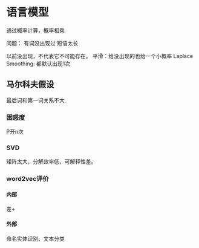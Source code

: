 

<!--
 * @version:
 * @Author:  StevenJokess https://github.com/StevenJokess
 * @Date: 2020-10-08 21:12:15
 * @LastEditors:  StevenJokess https://github.com/StevenJokess
 * @LastEditTime: 2020-10-08 22:04:08
 * @Description:
 * @TODO::
 * @Reference:[1]:
 * [2]: https://ai.deepshare.net/detail/v_5eb61989a4ee9_VbsAKp5S/3?from=p_5ee62f90022ee_zFpnlHXA&type=6
 * [3]: https://ai.deepshare.net/detail/v_5eb6199549958_3vI2Ua62/3?from=p_5ee62f90022ee_zFpnlHXA&type=6
-->

# 语言模型

通过概率计算，概率相乘

问题：
有词没出现过
短语太长

以前没出现，不代表它不可能存在。
平滑：给没出现的也给一个小概率
Laplace Smoothing:
都默认出现1次

## 马尔科夫假设

最后词和第一词关系不大

### 困惑度

P开n次

### SVD

矩阵太大，分解效率低，可解释性差。

### word2vec评价

#### 内部

差+

#### 外部

命名实体识别、文本分类


